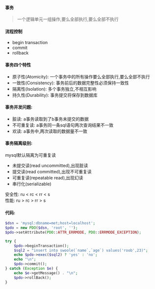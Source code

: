 #### 事务
> 一个逻辑单元一组操作,要么全部执行,要么全部不执行

#### 流程控制
- begin transaction
- commit
- rollback

#### 事务四个特性
- 原子性(Atomicity): 一个事务中的所有操作要么全部执行,要么全部不执行
- 一致性(Consistency): 事务前后的数据完整性必须保持一致性
- 隔离性(Isolation): 多个事务独立,不相互影响
- 持久性(Durability): 事务提交将保存到数据库

#### 事务并发问题:
- 脏读: a事务读取到了b事务未提交的数据
- 不可重复读: a事务同一条sql语句两次查询结果不一致
- 欢读: a事务中,两次读取的数据量不一致

#### 事务隔离级别:
mysql默认隔离为可重复读
- 未提交读(read uncommitted),出现脏读
- 提交读(read committed),出现不可重复读
- 可重复读(repeatable read),出现幻读
- 串行化(serializable)

安全性: ru < rc < rr < s  
性能: ru > rc > rr > s

#### 代码:
```php
$dsn = 'mysql:dbname=met;host=localhost';
$pdo = new PDO($dsn, 'root', '');
$pdo->setAttribute(PDO::ATTR_ERRMODE, PDO::ERRMODE_EXCEPTION);

try {
    $pdo->beginTransaction();
    $sql2 = "insert into swoole(`name`,`age`) values('roob',23)";
    echo $pdo->exec($sql2) ? 'yes' : 'no';
    echo "\n";
    $pdo->commit();
} catch (Exception $e) {
    echo $e->getMessage() . "\n";
    $pdo->rollBack();
}
```
